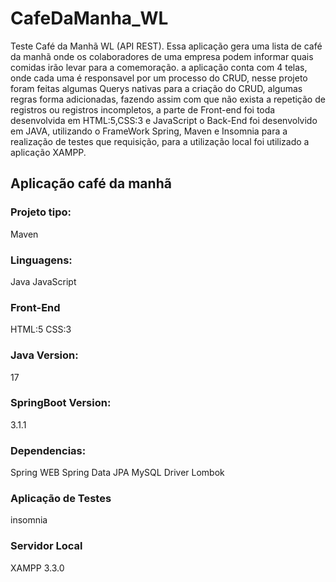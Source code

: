 # CafeDaManha_WL
Teste Café da Manhã  WL (API REST). 
Essa aplicação gera uma lista de café da manhã onde os colaboradores de uma empresa podem informar quais comidas irão levar para a comemoração.
a aplicação conta com 4 telas, onde cada uma é responsavel por um processo do CRUD, nesse projeto foram feitas algumas Querys nativas para a criação do CRUD,
algumas regras forma adicionadas, fazendo assim com que não exista a repetição de registros ou registros incompletos, a parte de Front-end foi toda desenvolvida em 
HTML:5,CSS:3 e JavaScript o Back-End foi desenvolvido em JAVA, utilizando o FrameWork Spring, Maven e Insomnia para a realização de testes que requisição, para 
a utilização local foi utilizado a aplicação XAMPP.

## Aplicação café da manhã

### Projeto tipo:
Maven
### Linguagens:
Java
JavaScript
### Front-End
HTML:5
CSS:3
### Java Version:
17
### SpringBoot Version:
3.1.1
### Dependencias:
Spring WEB
Spring Data JPA
MySQL Driver
Lombok
### Aplicação de Testes
insomnia
### Servidor Local
XAMPP 3.3.0

